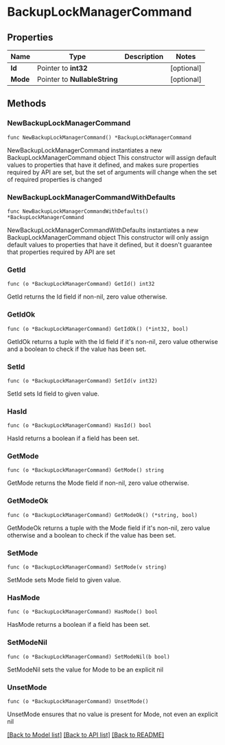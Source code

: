 # BackupLockManagerCommand

## Properties

Name | Type | Description | Notes
------------ | ------------- | ------------- | -------------
**Id** | Pointer to **int32** |  | [optional] 
**Mode** | Pointer to **NullableString** |  | [optional] 

## Methods

### NewBackupLockManagerCommand

`func NewBackupLockManagerCommand() *BackupLockManagerCommand`

NewBackupLockManagerCommand instantiates a new BackupLockManagerCommand object
This constructor will assign default values to properties that have it defined,
and makes sure properties required by API are set, but the set of arguments
will change when the set of required properties is changed

### NewBackupLockManagerCommandWithDefaults

`func NewBackupLockManagerCommandWithDefaults() *BackupLockManagerCommand`

NewBackupLockManagerCommandWithDefaults instantiates a new BackupLockManagerCommand object
This constructor will only assign default values to properties that have it defined,
but it doesn't guarantee that properties required by API are set

### GetId

`func (o *BackupLockManagerCommand) GetId() int32`

GetId returns the Id field if non-nil, zero value otherwise.

### GetIdOk

`func (o *BackupLockManagerCommand) GetIdOk() (*int32, bool)`

GetIdOk returns a tuple with the Id field if it's non-nil, zero value otherwise
and a boolean to check if the value has been set.

### SetId

`func (o *BackupLockManagerCommand) SetId(v int32)`

SetId sets Id field to given value.

### HasId

`func (o *BackupLockManagerCommand) HasId() bool`

HasId returns a boolean if a field has been set.

### GetMode

`func (o *BackupLockManagerCommand) GetMode() string`

GetMode returns the Mode field if non-nil, zero value otherwise.

### GetModeOk

`func (o *BackupLockManagerCommand) GetModeOk() (*string, bool)`

GetModeOk returns a tuple with the Mode field if it's non-nil, zero value otherwise
and a boolean to check if the value has been set.

### SetMode

`func (o *BackupLockManagerCommand) SetMode(v string)`

SetMode sets Mode field to given value.

### HasMode

`func (o *BackupLockManagerCommand) HasMode() bool`

HasMode returns a boolean if a field has been set.

### SetModeNil

`func (o *BackupLockManagerCommand) SetModeNil(b bool)`

 SetModeNil sets the value for Mode to be an explicit nil

### UnsetMode
`func (o *BackupLockManagerCommand) UnsetMode()`

UnsetMode ensures that no value is present for Mode, not even an explicit nil

[[Back to Model list]](../README.md#documentation-for-models) [[Back to API list]](../README.md#documentation-for-api-endpoints) [[Back to README]](../README.md)


